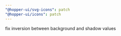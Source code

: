 ```yaml
---
"@hopper-ui/svg-icons": patch
"@hopper-ui/icons": patch
---
```


fix inversion between background and shadow values
